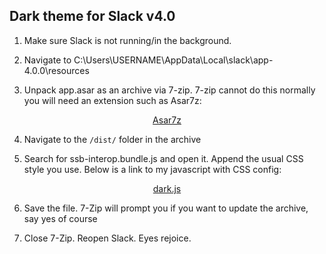 ## Dark theme for Slack v4.0

1. Make sure Slack is not running/in the background.

2. Navigate to C:\Users\USERNAME\AppData\Local\slack\app-4.0.0\resources

3. Unpack app.asar as an archive via 7-zip. 7-zip cannot do this normally you will need an extension such as Asar7z:

<p style="text-align:center;">
  <a href="http://www.tc4shell.com/en/7zip/asar/" title="Asar7z">
    Asar7z
  </a>
</p>

4. Navigate to the `/dist/` folder in the archive

5. Search for ssb-interop.bundle.js and open it.  Append the usual CSS style you use.  Below is a link to my javascript with CSS config:

<p style="text-align:center;">
  <a href="https://github.com/bubnicbf/slack-dark-theme/blob/master/v4/dark.js" title="Slack dark theme CSS">
    dark.js
  </a>
</p>

6. Save the file. 7-Zip will prompt you if you want to update the archive, say yes of course

7. Close 7-Zip. Reopen Slack. Eyes rejoice.
